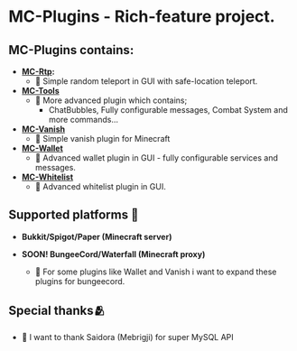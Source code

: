 # MC-Plugins - Rich-feature project.

## MC-Plugins contains:

- **[MC-Rtp](https://github.com/Neherowo/MC-Plugins/tree/master/MC-Rtp):**
    - 🌟 Simple random teleport in GUI with safe-location teleport.
- **[MC-Tools](https://github.com/Neherowo/MC-Plugins/tree/master/MC-Tools)**
    - 🌟 More advanced plugin which contains;
      - ChatBubbles, Fully configurable messages, Combat System and more commands...
- **[MC-Vanish](https://github.com/Neherowo/MC-Plugins/tree/master/MC-Vanish)**
    - 🌟 Simple vanish plugin for Minecraft
- **[MC-Wallet](https://github.com/Neherowo/MC-Plugins/tree/master/MC-Wallet)**
    - 🌟 Advanced wallet plugin in GUI - fully configurable services and messages.
- **[MC-Whitelist](https://github.com/Neherowo/MC-Plugins/tree/master/MC-Whitelist)**
  - 🌟 Advanced whitelist plugin in GUI.

## Supported platforms 🌼

- **Bukkit/Spigot/Paper (Minecraft server)**

- **SOON! BungeeCord/Waterfall (Minecraft proxy)**
    - 🌟 For some plugins like Wallet and Vanish i want to expand these plugins for bungeecord.


## Special thanks🫂
- 🤗 I want to thank Saidora (Mebrigji) for super MySQL API


